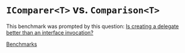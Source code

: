 # `IComparer<T>` vs. `Comparison<T>`

This benchmark was prompted by this question: [Is creating a delegate better than an interface invocation?](https://github.com/dotnet/runtime/discussions/53862)

[Benchmarks](Benchmark.md)
